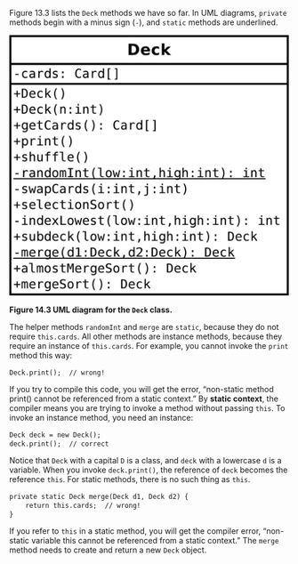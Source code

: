 Figure 13.3 lists the `Deck` methods we have so far.
In UML diagrams, `private` methods begin with a minus sign (`-`), and `static` methods are underlined.


![Figure 14.3 UML diagram for the `Deck` class.](figs/deck.jpg)

**Figure 14.3 UML diagram for the `Deck` class.**

The helper methods `randomInt` and `merge` are `static`, because they do not require `this.cards`.
All other methods are instance methods, because they require an instance of `this.cards`.
For example, you cannot invoke the `print` method this way:

```code
Deck.print();  // wrong!
```



If you try to compile this code, you will get the error, “non-static method print() cannot be referenced from a static context.”
By **static context**, the compiler means you are trying to invoke a method without passing `this`.
To invoke an instance method, you need an instance:

```code
Deck deck = new Deck();
deck.print();  // correct
```

Notice that `Deck` with a capital `D` is a class, and `deck` with a lowercase `d` is a variable.
When you invoke `deck.print()`, the reference of `deck` becomes the reference `this`.
For static methods, there is no such thing as `this`.

```code
private static Deck merge(Deck d1, Deck d2) {
    return this.cards;  // wrong!
}
```

If you refer to `this` in a static method, you will get the compiler error, “non-static variable this cannot be referenced from a static context.”
The `merge` method needs to create and return a new `Deck` object.